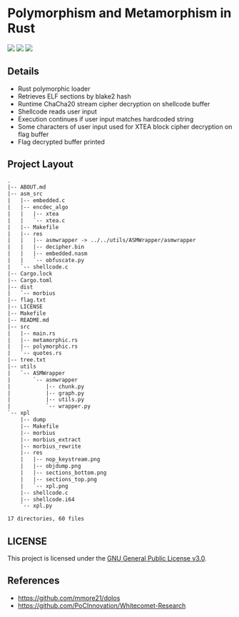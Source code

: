 # Polymorphism and Metamorphism in Rust
[![](https://img.shields.io/badge/Category-Binary%20Exploitation-E5A505?style=flat-square)]() [![](https://img.shields.io/badge/Language-Rust%20%2f%20C%20%2f%20ASM-E5A505?style=flat-square)]() [![](https://img.shields.io/badge/Version-0.3.0-E5A505?style=flat-square&color=green)]()

## Details

- Rust polymorphic loader
- Retrieves ELF sections by blake2 hash
- Runtime ChaCha20 stream cipher decryption on shellcode buffer
- Shellcode reads user input
- Execution continues if user input matches hardcoded string
- Some characters of user input used for XTEA block cipher decryption on flag buffer
- Flag decrypted buffer printed

## Project Layout

```html
.
|-- ABOUT.md
|-- asm_src
|   |-- embedded.c
|   |-- encdec_algo
|   |   |-- xtea
|   |   `-- xtea.c
|   |-- Makefile
|   |-- res
|   |   |-- asmwrapper -> ../../utils/ASMWrapper/asmwrapper
|   |   |-- decipher.bin
|   |   |-- embedded.nasm
|   |   `-- obfuscate.py
|   `-- shellcode.c
|-- Cargo.lock
|-- Cargo.toml
|-- dist
|   `-- morbius
|-- flag.txt
|-- LICENSE
|-- Makefile
|-- README.md
|-- src
|   |-- main.rs
|   |-- metamorphic.rs
|   |-- polymorphic.rs
|   `-- quotes.rs
|-- tree.txt
|-- utils
|   `-- ASMWrapper
|       `-- asmwrapper
|           |-- chunk.py
|           |-- graph.py
|           |-- utils.py
|           `-- wrapper.py
`-- xpl
    |-- dump
    |-- Makefile
    |-- morbius
    |-- morbius_extract
    |-- morbius_rewrite
    |-- res
    |   |-- nop_keystream.png
    |   |-- objdump.png
    |   |-- sections_bottom.png
    |   |-- sections_top.png
    |   `-- xpl.png
    |-- shellcode.c
    |-- shellcode.i64
    `-- xpl.py

17 directories, 60 files
```

## LICENSE

This project is licensed under the [GNU General Public License v3.0](https://choosealicense.com/licenses/gpl-3.0/).

## References

- https://github.com/mmore21/dolos
- https://github.com/PoCInnovation/Whitecomet-Research
